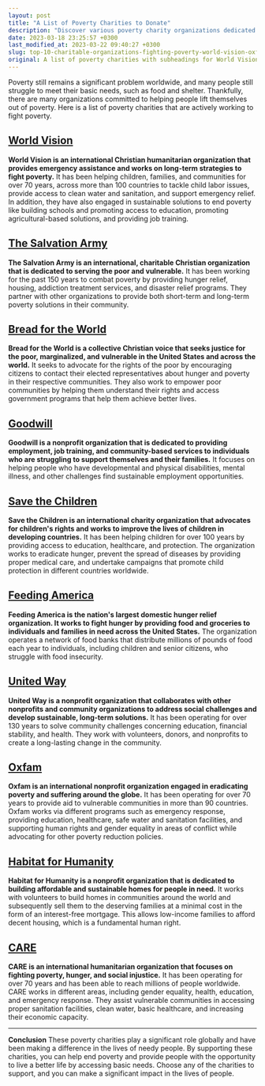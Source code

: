 ```yaml
---
layout: post
title: "A List of Poverty Charities to Donate"
description: "Discover various poverty charity organizations dedicated to helping those in need. Learn about the missions, programs, and impact of popular charities such as World Vision, The Salvation Army, Bread for the World, Goodwill, and more."
date: 2023-03-18 23:25:57 +0300
last_modified_at: 2023-03-22 09:40:27 +0300
slug: top-10-charitable-organizations-fighting-poverty-world-vision-oxfam-save-the-children-and-more
original: A list of poverty charities with subheadings for World Vision, The Salvation Army, Bread for the World, Goodwill, Save the Children, Feeding America, United Way, Oxfam, Feeding America, Habitat for Humanity, CARE
---
```

Poverty still remains a significant problem worldwide, and many people still struggle to meet their basic needs, such as food and shelter. Thankfully, there are many organizations committed to helping people lift themselves out of poverty. Here is a list of poverty charities that are actively working to fight poverty.

## [World Vision](/poverty-charities/how-to-fight-poverty-donate-to-world-vision-today.html)

**World Vision is an international Christian humanitarian organization that provides emergency assistance and works on long-term strategies to fight poverty.** It has been helping children, families, and communities for over 70 years, across more than 100 countries to tackle child labor issues, provide access to clean water and sanitation, and support emergency relief. In addition, they have also engaged in sustainable solutions to end poverty like building schools and promoting access to education, promoting agricultural-based solutions, and providing job training.

## [The Salvation Army](/poverty-charities/ways-to-donate-to-the-salvation-army-to-fight-poverty.html)

**The Salvation Army is an international, charitable Christian organization that is dedicated to serving the poor and vulnerable.** It has been working for the past 150 years to combat poverty by providing hunger relief, housing, addiction treatment services, and disaster relief programs. They partner with other organizations to provide both short-term and long-term poverty solutions in their community.

## [Bread for the World](/poverty-charities/charity-and-donations-support-bread-for-the-world-s-fight-against-global-poverty.html)

**Bread for the World is a collective Christian voice that seeks justice for the poor, marginalized, and vulnerable in the United States and across the world.** It seeks to advocate for the rights of the poor by encouraging citizens to contact their elected representatives about hunger and poverty in their respective communities. They also work to empower poor communities by helping them understand their rights and access government programs that help them achieve better lives.

## [Goodwill](/poverty-charities/title-fighting-poverty-through-donations-the-impact-and-ways-to-donate-to-goodwill.html)

**Goodwill is a nonprofit organization that is dedicated to providing employment, job training, and community-based services to individuals who are struggling to support themselves and their families.** It focuses on helping people who have developmental and physical disabilities, mental illness, and other challenges find sustainable employment opportunities.

## [Save the Children](/poverty-charities/ways-to-donate-and-support-save-the-children-in-fighting-poverty.html)

**Save the Children is an international charity organization that advocates for children's rights and works to improve the lives of children in developing countries.** It has been helping children for over 100 years by providing access to education, healthcare, and protection. The organization works to eradicate hunger, prevent the spread of diseases by providing proper medical care, and undertake campaigns that promote child protection in different countries worldwide.

## [Feeding America](/poverty-charities/ending-hunger-donate-to-feeding-america-to-fight-poverty.html)

**Feeding America is the nation's largest domestic hunger relief organization. It works to fight hunger by providing food and groceries to individuals and families in need across the United States.** The organization operates a network of food banks that distribute millions of pounds of food each year to individuals, including children and senior citizens, who struggle with food insecurity.

## [United Way](/poverty-charities/making-a-difference-donate-to-united-way-s-poverty-relief-initiatives.html)

**United Way is a nonprofit organization that collaborates with other nonprofits and community organizations to address social challenges and develop sustainable, long-term solutions.** It has been operating for over 130 years to solve community challenges concerning education, financial stability, and health. They work with volunteers, donors, and nonprofits to create a long-lasting change in the community.

## [Oxfam](/poverty-charities/support-global-poverty-relief-efforts-with-oxfam-s-donation-platform.html)

**Oxfam is an international nonprofit organization engaged in eradicating poverty and suffering around the globe.** It has been operating for over 70 years to provide aid to vulnerable communities in more than 90 countries. Oxfam works via different programs such as emergency response, providing education, healthcare, safe water and sanitation facilities, and supporting human rights and gender equality in areas of conflict while advocating for other poverty reduction policies.

## [Habitat for Humanity](/poverty-charities/ways-to-donate-to-habitat-for-humanity-s-fight-against-poverty.html)

**Habitat for Humanity is a nonprofit organization that is dedicated to building affordable and sustainable homes for people in need.** It works with volunteers to build homes in communities around the world and subsequently sell them to the deserving families at a minimal cost in the form of an interest-free mortgage. This allows low-income families to afford decent housing, which is a fundamental human right.

## [CARE](/poverty-charities/how-care-fights-poverty-and-ways-to-donate.html)

**CARE is an international humanitarian organization that focuses on fighting poverty, hunger, and social injustice.** It has been operating for over 70 years and has been able to reach millions of people worldwide. CARE works in different areas, including gender equality, health, education, and emergency response. They assist vulnerable communities in accessing proper sanitation facilities, clean water, basic healthcare, and increasing their economic capacity.

***

**Conclusion**
These poverty charities play a significant role globally and have been making a difference in the lives of needy people. By supporting these charities, you can help end poverty and provide people with the opportunity to live a better life by accessing basic needs. Choose any of the charities to support, and you can make a significant impact in the lives of people.